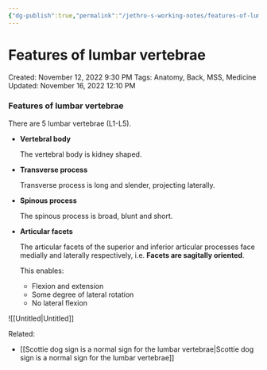 ```yaml
---
{"dg-publish":true,"permalink":"/jethro-s-working-notes/features-of-lumbar-vertebrae/","dgPassFrontmatter":true}
---
```



# Features of lumbar vertebrae

Created: November 12, 2022 9:30 PM
Tags: Anatomy, Back, MSS, Medicine
Updated: November 16, 2022 12:10 PM

### Features of lumbar vertebrae

There are 5 lumbar vertebrae (L1-L5).

- ****************************Vertebral body****************************
    
    The vertebral body is kidney shaped.
    
- ************************************Transverse process************************************
    
    Transverse process is long and slender, projecting laterally.
    
- ******************************Spinous process******************************
    
    The spinous process is broad, blunt and short.
    
- ********************************Articular facets********************************
    
    The articular facets of the superior and inferior articular processes face medially and laterally respectively, i.e. **********************************Facets are sagitally oriented**********************************.
    
    This enables:
    
    - Flexion and extension
    - Some degree of lateral rotation
    - No lateral flexion

![[Untitled\|Untitled]]

Related:

- [[Scottie dog sign is a normal sign for the lumbar vertebrae\|Scottie dog sign is a normal sign for the lumbar vertebrae]]